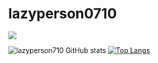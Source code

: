 # lazyperson0710
![](https://komarev.com/ghpvc/?username=lazyperson0710&color=blue)

![lazyperson710 GitHub stats](https://github-readme-stats.vercel.app/api/?username=lazyperson0710&show_icons=true&hide_border=true&theme=algolia&count_private=true)
[![Top Langs](https://github-readme-stats.vercel.app/api/top-langs/?username=lazyperson0710&show_icons=true&hide_border=true&theme=algolia&count_private=true)](https://github.com/lazyperson0710)
